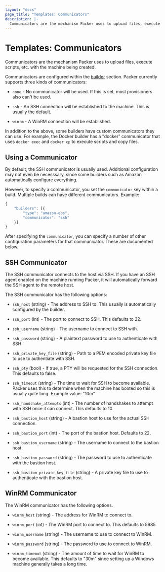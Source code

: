 ```yaml
---
layout: "docs"
page_title: "Templates: Communicators"
description: |-
  Communicators are the mechanism Packer uses to upload files, execute scripts, etc. with the machine being created.
---
```


# Templates: Communicators

Communicators are the mechanism Packer uses to upload files, execute
scripts, etc. with the machine being created.

Communicators are configured within the [builder](/docs/templates/builders.html)
section. Packer currently supports three kinds of communicators:

  * `none` - No communicator will be used. If this is set, most provisioners
      also can't be used.

  * `ssh` - An SSH connection will be established to the machine. This is
      usually the default.

  * `winrm` - A WinRM connection will be established.

In addition to the above, some builders have custom communicators they can
use. For example, the Docker builder has a "docker" communicator that uses
`docker exec` and `docker cp` to execute scripts and copy files.

## Using a Communicator

By default, the SSH communicator is usually used. Additional configuration
may not even be necesssary, since some builders such as Amazon automatically
configure everything.

However, to specify a communicator, you set the `communicator` key within
a build. Multiple builds can have different communicators. Example:

```javascript
{
    "builders": [{
        "type": "amazon-ebs",
        "communicator": "ssh"
    }]
}
```

After specifying the `communicator`, you can specify a number of other
configuration parameters for that communicator. These are documented below.

## SSH Communicator

The SSH communicator connects to the host via SSH. If you have an SSH
agent enabled on the machine running Packer, it will automatically forward
the SSH agent to the remote host.

The SSH communicator has the following options:

  * `ssh_host` (string) - The address to SSH to. This usually is automatically
    configured by the builder.

  * `ssh_port` (int) - The port to connect to SSH. This defaults to 22.

  * `ssh_username` (string) - The username to connect to SSH with.

  * `ssh_password` (string) - A plaintext password to use to authenticate
    with SSH.

  * `ssh_private_key_file` (string) - Path to a PEM encoded private key
    file to use to authentiate with SSH.

  * `ssh_pty` (bool) - If true, a PTY will be requested for the SSH connection.
    This defaults to false.

  * `ssh_timeout` (string) - The time to wait for SSH to become available.
    Packer uses this to determine when the machine has booted so this is usually
    quite long. Example value: "10m"

  * `ssh_handshake_attempts` (int) - The number of handshakes to attempt with
    SSH once it can connect. This defaults to 10.

  * `ssh_bastion_host` (string) - A bastion host to use for the actual
    SSH connection.

  * `ssh_bastion_port` (int) - The port of the bastion host. Defaults to 22.

  * `ssh_bastion_username` (string) - The username to connect to the bastion host.

  * `ssh_bastion_password` (string) - The password to use to authenticate
    with the bastion host.

  * `ssh_bastion_private_key_file` (string) - A private key file to use
    to authenticate with the bastion host.

## WinRM Communicator

The WinRM communicator has the following options.

  * `winrm_host` (string) - The address for WinRM to connect to.

  * `winrm_port` (int) - The WinRM port to connect to. This defaults to 5985.

  * `winrm_username` (string) - The username to use to connect to WinRM.

  * `winrm_password` (string) - The password to use to connect to WinRM.

  * `winrm_timeout` (string) - The amount of time to wait for WinRM to
    become available. This defaults to "30m" since setting up a Windows
    machine generally takes a long time.
